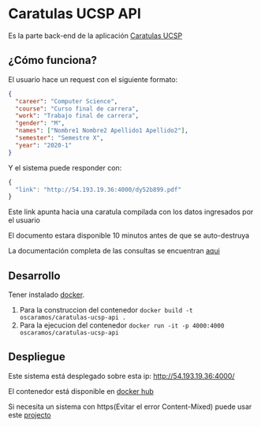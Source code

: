 # Caratulas UCSP API

Es la parte back-end de la aplicación [Caratulas UCSP](https://github.com/oscaramos/caratulas-ucsp)

## ¿Cómo funciona?

El usuario hace un request con el siguiente formato:

```json
{
  "career": "Computer Science",
  "course": "Curso final de carrera",
  "work": "Trabajo final de carrera",
  "gender": "M",
  "names": ["Nombre1 Nombre2 Apellido1 Apellido2"],
  "semester": "Semestre X",
  "year": "2020-1"
}
```

Y el sistema puede responder con:

```js
{
  "link": "http://54.193.19.36:4000/dy52b899.pdf"
}
```

Este link apunta hacia una caratula compilada con los datos ingresados por el usuario

El documento estara disponible 10 minutos antes de que se auto-destruya

La documentación completa de las consultas se encuentran [aqui](https://documenter.getpostman.com/view/10567086/T1LHGp73?version=latest)

## Desarrollo

Tener instalado [docker](https://www.docker.com/).

1. Para la construccion del contenedor `docker build -t oscaramos/caratulas-ucsp-api .`
2. Para la ejecucion del contenedor `docker run -it -p 4000:4000 oscaramos/caratulas-ucsp-api`

## Despliegue

Este sistema está desplegado sobre esta ip: http://54.193.19.36:4000/

El contenedor está disponible en [docker hub](https://hub.docker.com/r/oscaramos/caratulas-ucsp-api)

Si necesita un sistema con https(Evitar el error Content-Mixed) puede usar este [projecto](https://github.com/oscaramos/caratulas-ucsp-api-proxy)
